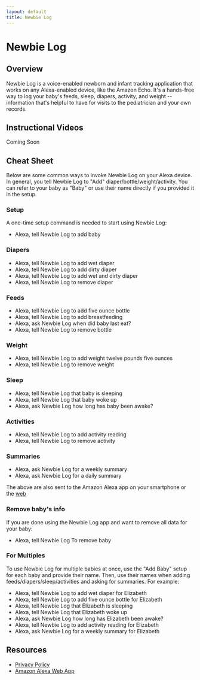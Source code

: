 ```yaml
---
layout: default
title: Newbie Log
---
```

# Newbie Log

## Overview
Newbie Log is a voice-enabled newborn and infant tracking application that works on any Alexa-enabled device, like the Amazon Echo. It's a hands-free way to log your baby's feeds, sleep, diapers, activity, and weight -- information that's helpful to have for visits to the pediatrician and your own records.

## Instructional Videos
Coming Soon

## Cheat Sheet
Below are some common ways to invoke Newbie Log on your Alexa device. In general, you tell Newbie Log to "Add" diaper/bottle/weight/activity. You can refer to your baby as "Baby" or use their name directly if you provided it in the setup. 

### Setup
A one-time setup command is needed to start using Newbie Log:

* Alexa, tell Newbie Log to add baby

### Diapers
* Alexa, tell Newbie Log to add wet diaper
* Alexa, tell Newbie Log to add dirty diaper
* Alexa, tell Newbie Log to add wet and dirty diaper
* Alexa, tell Newbie Log to remove diaper

### Feeds
* Alexa, tell Newbie Log to add five ounce bottle
* Alexa, tell Newbie Log to add breastfeeding 
* Alexa, ask Newbie Log when did baby last eat?
* Alexa, tell Newbie Log to remove bottle

### Weight
* Alexa, tell Newbie Log to add weight twelve pounds five ounces
* Alexa, tell Newbie Log to remove weight

### Sleep
* Alexa, tell Newbie Log that baby is sleeping
* Alexa, tell Newbie Log that baby woke up
* Alexa, ask Newbie Log how long has baby been awake?

### Activities
* Alexa, tell Newbie Log to add activity reading
* Alexa, tell Newbie Log to remove activity

### Summaries
* Alexa, ask Newbie Log for a weekly summary
* Alexa, ask Newbie Log for a daily summary

The above are also sent to the Amazon Alexa app on your smartphone or the [web](http://alexa.amazon.com/spa/index.html)

### Remove baby's info
If you are done using the Newbie Log app and want to remove all data for your baby:
* Alexa, tell Newbie Log To remove baby

### For Multiples
To use Newbie Log for multiple babies at once, use the "Add Baby" setup for each baby and provide their name. Then, use their names when adding feeds/diapers/sleep/activities and asking for summaries. For example:
* Alexa, tell Newbie Log to add wet diaper for Elizabeth
* Alexa, tell Newbie Log to add five ounce bottle for Elizabeth
* Alexa, tell Newbie Log that Elizabeth is sleeping
* Alexa, tell Newbie Log that Elizabeth woke up
* Alexa, ask Newbie Log how long has Elizabeth been awake?
* Alexa, tell Newbie Log to add activity reading for Elizabeth
* Alexa, ask Newbie Log for a weekly summary for Elizabeth

## Resources
* [Privacy Policy](newbie_privacy_policy.md)
* [Amazon Alexa Web App](https://alexa.amazon.com/)
